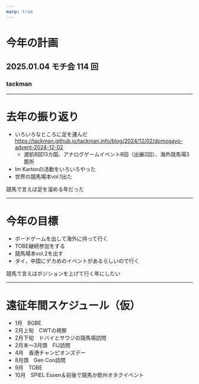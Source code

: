 ```yaml
---
marp: true
---
```


# 今年の計画

## 2025.01.04 モチ会 114 回

### tackman

---

# 去年の振り返り

- いろいろなところに足を運んだ https://tackman.github.io/tackman.info/blog/2024/12/02/domogayo-advent-2024-12-02
  - 渡航8回13カ国、アナログゲームイベント6回（出展2回）、海外競馬場3箇所
- Im Kartonの活動をいろいろやった
- 世界の競馬場本vol.1出た

競馬で言えば足を溜める年だった

---

# 今年の目標

- ボードゲームを出して海外に持って行く
- TOBE継続参加をする
- 競馬場本vol.2を出す
- タイ、中国にデカめのイベントがあるらしいので行く

競馬で言えばポジションを上げて行く年にしたい

---

# 遠征年間スケジュール（仮）

- 1月　BGBE
- 2月上旬　CWTの視察
- 2月下旬　ドバイとサウジの競馬場訪問
- 2月末～3月頭　FIJ訪問
- 4月　香港チャンピオンズデー
- 8月頭　Gen Con訪問
- 9月　TOBE
- 10月　SPIEL Essen＆前後で競馬か欧州オタクイベント
